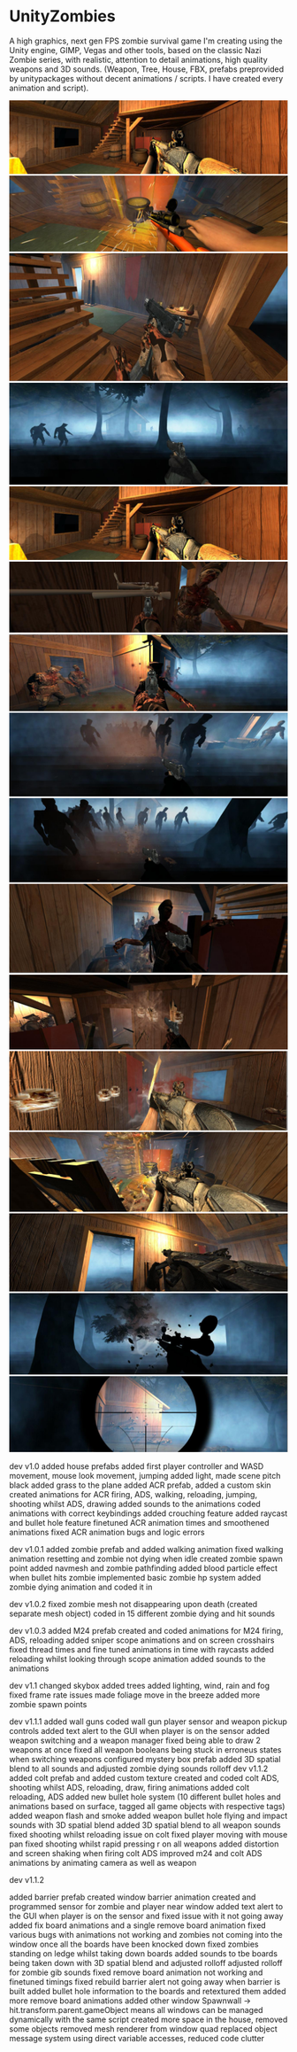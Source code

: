 # UnityZombies

A high graphics, next gen FPS zombie survival game I'm creating using the Unity engine, GIMP, Vegas and other tools, based on the classic Nazi Zombie series, with realistic, attention to detail animations, high quality weapons and 3D sounds. (Weapon, Tree, House, FBX, prefabs preprovided by unitypackages without decent animations / scripts. I have created every animation and script).

![Screenshot](images/img1.jpg)
![Screenshot](images/img2.jpg)
![Screenshot](images/img3.jpg)
![Screenshot](images/img4.jpg)
![Screenshot](images/img5.jpg)
![Screenshot](images/img6.jpg)
![Screenshot](images/img7.jpg)
![Screenshot](images/img8.jpg)
![Screenshot](images/img9.jpg)
![Screenshot](images/img10.jpg)
![Screenshot](images/img11.jpg)
![Screenshot](images/img12.jpg)
![Screenshot](images/img13.jpg)
![Screenshot](images/img14.jpg)
![Screenshot](images/img15.jpg)
![Screenshot](images/img16.jpg)

dev v1.0
added house prefabs
added first player controller and WASD movement, mouse look movement, jumping
added light, made scene pitch black
added grass to the plane
added ACR prefab, added a custom skin
created animations for ACR firing, ADS, walking, reloading, jumping, shooting whilst ADS, drawing
added sounds to the animations
coded animations with correct keybindings
added crouching feature
added raycast and bullet hole feature
finetuned ACR animation times and smoothened animations
fixed ACR animation bugs and logic errors

dev v1.0.1
added zombie prefab and added walking animation
fixed walking animation resetting and zombie not dying when idle
created zombie spawn point
added navmesh and zombie pathfinding
added blood particle effect when bullet hits zombie
implemented basic zombie hp system
added zombie dying animation and coded it in

dev v1.0.2
fixed zombie mesh not disappearing upon death (created separate mesh object)
coded in 15 different zombie dying and hit sounds

dev v1.0.3
added M24 prefab
created and coded animations for M24 firing, ADS, reloading
added sniper scope animations and on screen crosshairs
fixed thread times and fine tuned animations in time with raycasts
added reloading whilst looking through scope animation
added sounds to the animations

dev v1.1
changed skybox
added trees
added lighting, wind, rain and fog
fixed frame rate issues
made foliage move in the breeze
added more zombie spawn points

dev v1.1.1
added wall guns
coded wall gun player sensor and weapon pickup controls
added text alert to the GUI when player is on the sensor
added weapon switching and a weapon manager
fixed being able to draw 2 weapons at once
fixed all weapon booleans being stuck in erroneus states when switching weapons
configured mystery box prefab
added 3D spatial blend to all sounds and adjusted zombie dying sounds rolloff
dev v1.1.2
added colt prefab and added custom texture
created and coded colt ADS, shooting whilst ADS, reloading, draw, firing animations
added colt reloading, ADS
added new bullet hole system (10 different bullet holes and animations based on surface, tagged all game objects with respective tags)
added weapon flash and smoke
added weapon bullet hole flying and impact sounds with 3D spatial blend
added 3D spatial  blend to all weapon sounds
fixed shooting whilst reloading issue on colt
fixed player moving with mouse pan
fixed shooting whilst rapid pressing r on all weapons
added distortion and screen shaking when firing colt ADS
improved m24 and colt ADS animations by animating camera as well as weapon

dev v1.1.2

added barrier prefab
created window barrier animation
created and programmed sensor for zombie and player near window
added text alert to the GUI when player is on the sensor and fixed issue with it not going away
added fix board animations and a single remove board animation
fixed various bugs with animations not working and zombies not coming into the window once all the boards have been knocked down
fixed zombies standing on ledge whilst taking down boards
added sounds to tbe boards being taken down with 3D spatial blend and adjusted rolloff
adjusted rolloff for zombie gib sounds
fixed remove board animation not working and finetuned timings
fixed rebuild barrier alert not going away when barrier is built
added bullet hole information to the boards and retextured them
added more remove board animations
added other window
Spawnwall -> hit.transform.parent.gameObject means all windows can be managed dynamically with the same script
created more space in the house, removed some objects
removed mesh renderer from window quad
replaced object message system using direct variable accesses, reduced code clutter
